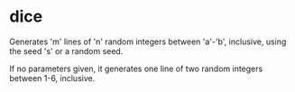 # dice
Generates 'm' lines of 'n' random integers between 'a'-'b', inclusive, using the seed 's' or a random seed.

If no parameters given, it generates one line of two random integers between 1-6, inclusive.
